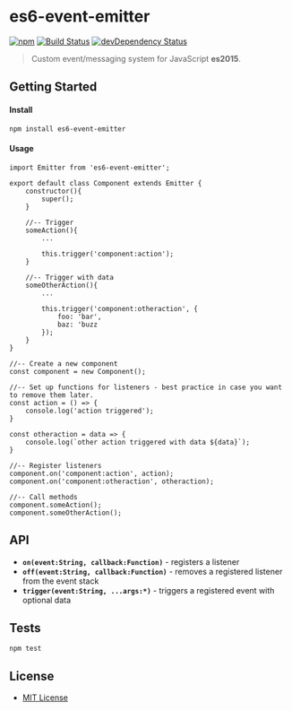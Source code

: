 # es6-event-emitter
[![npm][npm-version-image]][npm-url]
[![Build Status](https://travis-ci.org/JFusco/es6-event-emitter.svg?branch=master)](https://travis-ci.org/JFusco/es6-event-emitter)
[![devDependency Status](https://david-dm.org/JFusco/es6-event-emitter/dev-status.svg)](https://david-dm.org/JFusco/es6-event-emitter#info=devDependencies)

> Custom event/messaging system for JavaScript **es2015**.

## Getting Started ##

#### Install
```
npm install es6-event-emitter
```

#### Usage
```
import Emitter from 'es6-event-emitter';

export default class Component extends Emitter {
	constructor(){
		super();
	}
	
	//-- Trigger
	someAction(){
		...
	
		this.trigger('component:action');
	}
	
	//-- Trigger with data
	someOtherAction(){
		...
	
        this.trigger('component:otheraction', {
            foo: 'bar',
            baz: 'buzz
        });
    }
}

//-- Create a new component
const component = new Component();

//-- Set up functions for listeners - best practice in case you want to remove them later.
const action = () => {
	console.log('action triggered');
}

const otheraction = data => {
	console.log(`other action triggered with data ${data}`);
}

//-- Register listeners
component.on('component:action', action);
component.on('component:otheraction', otheraction);

//-- Call methods
component.someAction();
component.someOtherAction();
```

## API ##
* **`on(event:String, callback:Function)`** - registers a listener
* **`off(event:String, callback:Function)`** - removes a registered listener from the event stack
* **`trigger(event:String, ...args:*)`** - triggers a registered event with optional data

## Tests ##
```
npm test
```

## License ##

 * [MIT License](http://www.opensource.org/licenses/mit-license.php)
 
[npm-url]: https://npmjs.com/package/es6-event-emitter
[npm-version-image]: https://img.shields.io/npm/v/npm.svg?maxAge=2592000